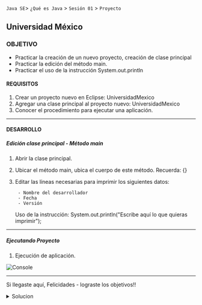 `Java SE`> `¿Qué es Java` > `Sesión 01` > `Proyecto`

## Universidad México

### OBJETIVO

- Practicar la creación de un nuevo proyecto, creación de clase principal
- Practicar la edición del método main.
- Practicar el uso de la instrucción System.out.println

#### REQUISITOS

1. Crear un proyecto nuevo en Eclipse: UniversidadMexico
2. Agregar una clase principal al proyecto nuevo: UniversidadMexico
3. Conocer el procedimiento para ejecutar una aplicación.

<hr>

#### DESARROLLO

##### Edición clase principal - Método main

1. Abrir la clase principal.
2. Ubicar el método main, ubica el cuerpo de este método. Recuerda: {}
3. Editar las líneas necesarias para imprimir los siguientes datos:

        - Nombre del desarrollador
        - Fecha
        - Versión        

   Uso de la instrucción: System.out.println("Escribe aquí lo que quieras imprimir");

<hr>

##### Ejecutando Proyecto

1. Ejecución de aplicación. 
   
![Console](https://user-images.githubusercontent.com/56565204/66931884-65c95080-effc-11e9-98bd-785f9d6c6e5a.png)
<hr> 

Si llegaste aquí, Felicidades - lograste los objetivos!!

<details>
	<summary>Solucion</summary>
	<p> 1. Crear un nuevo JavaProyect en Eclipse </p>
	<p> 2. Asignarle el nombre UniversidadMexico </p>
	<p> 3. Crear una clase principal, asignarle el nombre UniversidadMexico </p>
        <p> 4. Repite el uso de la instrucción System.out.println..., para generar el banner solicitado </p>
	<p> 5. Ejecutar Proyecto </p>
</details> 
